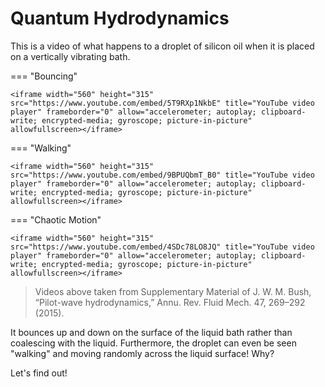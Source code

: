 # Quantum Hydrodynamics

This is a video of what happens to a droplet of silicon oil when it is placed on a vertically vibrating bath.

=== "Bouncing"

    <iframe width="560" height="315" src="https://www.youtube.com/embed/5T9RXp1NkbE" title="YouTube video player" frameborder="0" allow="accelerometer; autoplay; clipboard-write; encrypted-media; gyroscope; picture-in-picture" allowfullscreen></iframe>

=== "Walking"

    <iframe width="560" height="315" src="https://www.youtube.com/embed/9BPUQbmT_B0" title="YouTube video player" frameborder="0" allow="accelerometer; autoplay; clipboard-write; encrypted-media; gyroscope; picture-in-picture" allowfullscreen></iframe>

=== "Chaotic Motion"

    <iframe width="560" height="315" src="https://www.youtube.com/embed/4SDc78LO8JQ" title="YouTube video player" frameborder="0" allow="accelerometer; autoplay; clipboard-write; encrypted-media; gyroscope; picture-in-picture" allowfullscreen></iframe>
> Videos above taken from Supplementary Material of J. W. M. Bush, “Pilot-wave hydrodynamics,” Annu. Rev. Fluid Mech. 47, 269–292 (2015).

It bounces up and down on the surface of the liquid bath rather than coalescing with the liquid. Furthermore, the droplet
can even be seen "walking" and moving randomly across the liquid surface! Why?

Let's find out!
